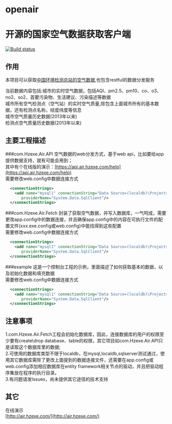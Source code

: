 # openair
开源的国家空气数据获取客户端
=================================
[![Build status](https://hzexe.visualstudio.com/openair/_apis/build/status/openair-.NET%20Desktop-CI)](https://hzexe.visualstudio.com/openair/_build/latest?definitionId=2)

作用
--------------------------------
本项目可以获取[中国环境检测总站的空气数据](http://113.108.142.147:20035/emcpublish/),也包含restful的数据分发服务<br />

当前数据内容包括:城市的实时空气数据，包括AQI、pm2.5、pm10、co、o3、no2、so2、首要污染物、生活建议、污染描述等数据<br />
城市所有空气检测点（空气站）的实时空气质量,除包含上面城市所有的基本数据，还有检测点名称，经度纬度等信息<br />
城市空气质量历史数据(2013年以来)<br />
检测点空气质量历史数据(2013年以来)<br />

主要工程描述
----------------------------------
###com.Hzexe.Air.API
空气数据的web分发方式，基于web api，比如要给app提供数据支持，就有可能会用到；<br />
其中有个在线版的演示：[https://api.air.hzexe.com/help](https://api.air.hzexe.com/help)<br />
需要修改web.config中数据连接方式<br />
```xml
  <connectionStrings>
    <add name="mysql1" connectionString="Data Source=(localdb)\ProjectsV12;Initial Catalog=openair;Integrated Security=True;Connect Timeout=30;Encrypt=False;TrustServerCertificate=False"
       providerName="System.Data.SqlClient"/>
  </connectionStrings>
```
###com.Hzexe.Air.Fetch
封装了获取空气数据，并写入数据库，一气呵成，需要更改app.config中的数据连接，并且确保app.config中的内容在可执行文件的配置文件(xxx.exe.config或web.config)中能找得到这些配置<br />
需要修改web.config中数据连接方式
```xml
  <connectionStrings>
    <add name="mysql1" connectionString="Data Source=(localdb)\ProjectsV12;Initial Catalog=openair;Integrated Security=True;Connect Timeout=30;Encrypt=False;TrustServerCertificate=False"
       providerName="System.Data.SqlClient"/>
  </connectionStrings>
```
###example
这是一个控制台工程的示例，里面描述了如何获取基本的数据，以及初始化数据和填充数据<br />
需要修改web.config中数据连接方式
```xml
  <connectionStrings>
    <add name="mysql1" connectionString="Data Source=(localdb)\ProjectsV12;Initial Catalog=openair;Integrated Security=True;Connect Timeout=30;Encrypt=False;TrustServerCertificate=False"
       providerName="System.Data.SqlClient"/>
  </connectionStrings>
```
注意事项
-----------------------------------
1.com.Hzexe.Air.Fetch工程会初始化数据库，因此，连接数据库的用户的权限至少要有create\drop database、table的权限，其它项目如com.Hzexe.Air.API只是读取这个数据库里的数据;<br />
2.可使用的数据库类型不限于localdb，在mysql,localdb,sqlserver测试通过，使用其它数据库需除了更改上面提到的数据连接文件，还需要在app.config或web.config添加相应数据库在entity framework相关节点的驱动，并且把驱动程序集放在程序的执行目录。<br />
3.有问题请发Issues，尚未提供其它途径的技术支持<br />

其它
-----------------------------------
在线演示<br />
[http://air.hzexe.com/](http://air.hzexe.com/)
